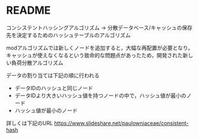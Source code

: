 # README #

コンシステントハッシングアルゴリズム
-> 分散データベース/キャッシュの保存先を決定するためのハッシュテーブルのアルゴリズム


modアルゴリズムでは新しくノードを追加すると，大幅な再配置が必要となり，キャッシュが使えなくなるという致命的な問題点があったため，開発された新しい負荷分散アルゴリズム

データの割り当ては下記の順に行われる
* データIDのハッシュと同じノード
* データIDより大きいハッシュ値を持つノードの中で，ハッシュ値が最小のノード
* ハッシュ値が最小のノード

詳しくは下記のURL
https://www.slideshare.net/paulowniaceae/consistent-hash
